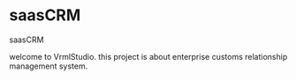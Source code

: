 # saasCRM
saasCRM

welcome to VrmlStudio.
this project is about enterprise customs relationship management system.
